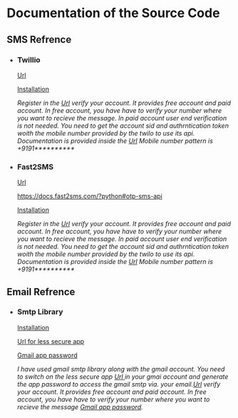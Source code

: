 


<h1><b>Documentation of the Source Code</b></h1>


<o><h2><b>SMS Refrence</b></h2>

<ul>
  <li><h3><b>Twillio</b></h3></li>
  <p> <a href="https://www.google.com/url?sa=t&rct=j&q=&esrc=s&source=web&cd=&cad=rja&uact=8&ved=2ahUKEwii_oiVk4b2AhWj73MBHbHPAt8QFnoECAgQAQ&url=https%3A%2F%2Fwww.twilio.com%2F&usg=AOvVaw1MAkjWqDCFxcteTJFVry4K">Url</a></p>

  <p> <a href="https://www.twilio.com/docs/libraries/python">Installation</a> </p>

  <p><i>Register in the <a href="https://www.google.com/url?sa=t&rct=j&q=&esrc=s&source=web&cd=&cad=rja&uact=8&ved=2ahUKEwii_oiVk4b2AhWj73MBHbHPAt8QFnoECAgQAQ&url=https%3A%2F%2Fwww.twilio.com%2F&usg=AOvVaw1MAkjWqDCFxcteTJFVry4K">Url</a> verify your account. It provides free account and paid account. In free account, you have have to verify your number where you want to recieve the message. In paid account user end verification is not needed. You need to get the account sid and authrntication token woith the mobile number provided by the twilo to use its api. Documentation is provided inside the <a href="https://www.google.com/url?sa=t&rct=j&q=&esrc=s&source=web&cd=&cad=rja&uact=8&ved=2ahUKEwii_oiVk4b2AhWj73MBHbHPAt8QFnoECAgQAQ&url=https%3A%2F%2Fwww.twilio.com%2F&usg=AOvVaw1MAkjWqDCFxcteTJFVry4K">Url</a> Mobile number pattern is +9191**********</i></p>


  <li><h3><b>Fast2SMS</b></h3></li>
  <p> <a href="https://www.google.com/url?sa=t&rct=j&q=&esrc=s&source=web&cd=&cad=rja&uact=8&ved=2ahUKEwii_oiVk4b2AhWj73MBHbHPAt8QFnoECAgQAQ&url=https%3A%2F%2Fwww.twilio.com%2F&usg=AOvVaw1MAkjWqDCFxcteTJFVry4K">Url</a></p>

  https://docs.fast2sms.com/?python#otp-sms-api


  

  <p> <a href="https://www.twilio.com/docs/libraries/python">Installation</a> </p>

  <p><i>Register in the <a href="https://www.google.com/url?sa=t&rct=j&q=&esrc=s&source=web&cd=&cad=rja&uact=8&ved=2ahUKEwii_oiVk4b2AhWj73MBHbHPAt8QFnoECAgQAQ&url=https%3A%2F%2Fwww.twilio.com%2F&usg=AOvVaw1MAkjWqDCFxcteTJFVry4K">Url</a> verify your account. It provides free account and paid account. In free account, you have have to verify your number where you want to recieve the message. In paid account user end verification is not needed. You need to get the account sid and authrntication token woith the mobile number provided by the twilo to use its api. Documentation is provided inside the <a href="https://www.google.com/url?sa=t&rct=j&q=&esrc=s&source=web&cd=&cad=rja&uact=8&ved=2ahUKEwii_oiVk4b2AhWj73MBHbHPAt8QFnoECAgQAQ&url=https%3A%2F%2Fwww.twilio.com%2F&usg=AOvVaw1MAkjWqDCFxcteTJFVry4K">Url</a> Mobile number pattern is +9191**********</i></p>
  

</ul> 
</ol>



<o><h2><b>Email Refrence</b></h2>

<ul>
  <li><h3><b>Smtp Library</b></h3></li>
  <p> <a href="https://www.twilio.com/docs/libraries/python">Installation</a> </p>

  <p> <a href="https://support.google.com/accounts/answer/6010255?hl=en">Url for less secure app</a></p>

  <p><a href="https://support.google.com/accounts/answer/185833?hl=en">Gmail app password</a></p>

  <p><i>I have used gmail smtp library along with the gmail account. You need to switch on the less  secure app <a href="https://support.google.com/accounts/answer/6010255?hl=en">Url </a> in your gmai account and generate the app password to access the gmail smtp via. your email.<a href="https://www.google.com/url?sa=t&rct=j&q=&esrc=s&source=web&cd=&cad=rja&uact=8&ved=2ahUKEwii_oiVk4b2AhWj73MBHbHPAt8QFnoECAgQAQ&url=https%3A%2F%2Fwww.twilio.com%2F&usg=AOvVaw1MAkjWqDCFxcteTJFVry4K">Url</a> verify your account. It provides free account and paid account. In free account, you have have to verify your number where you want to recieve the message <a href="https://support.google.com/accounts/answer/185833?hl=en">Gmail app password</a>. 

</ul> 
</ol>